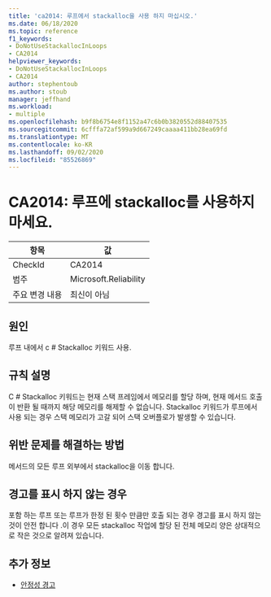 ```yaml
---
title: 'ca2014: 루프에서 stackalloc을 사용 하지 마십시오.'
ms.date: 06/18/2020
ms.topic: reference
f1_keywords:
- DoNotUseStackallocInLoops
- CA2014
helpviewer_keywords:
- DoNotUseStackallocInLoops
- CA2014
author: stephentoub
ms.author: stoub
manager: jeffhand
ms.workload:
- multiple
ms.openlocfilehash: b9f8b6754e8f1152a47c6b0b3820552d88407535
ms.sourcegitcommit: 6cfffa72af599a9d667249caaaa411bb28ea69fd
ms.translationtype: MT
ms.contentlocale: ko-KR
ms.lasthandoff: 09/02/2020
ms.locfileid: "85526869"
---
```

# <a name="ca2014-do-not-use-stackalloc-in-loops"></a>CA2014: 루프에 stackalloc를 사용하지 마세요.

|항목|값|
|-|-|
|CheckId|CA2014|
|범주|Microsoft.Reliability|
|주요 변경 내용|최신이 아님|

## <a name="cause"></a>원인

루프 내에서 c # Stackalloc 키워드 사용.

## <a name="rule-description"></a>규칙 설명

C # Stackalloc 키워드는 현재 스택 프레임에서 메모리를 할당 하며, 현재 메서드 호출이 반환 될 때까지 해당 메모리를 해제할 수 없습니다.  Stackalloc 키워드가 루프에서 사용 되는 경우 스택 메모리가 고갈 되어 스택 오버플로가 발생할 수 있습니다.

## <a name="how-to-fix-violations"></a>위반 문제를 해결하는 방법

메서드의 모든 루프 외부에서 stackalloc을 이동 합니다.

## <a name="when-to-suppress-warnings"></a>경고를 표시 하지 않는 경우

포함 하는 루프 또는 루프가 한정 된 횟수 만큼만 호출 되는 경우 경고를 표시 하지 않는 것이 안전 합니다 .이 경우 모든 stackalloc 작업에 할당 된 전체 메모리 양은 상대적으로 작은 것으로 알려져 있습니다.

## <a name="see-also"></a>추가 정보

- [안정성 경고](../code-quality/reliability-warnings.md)
